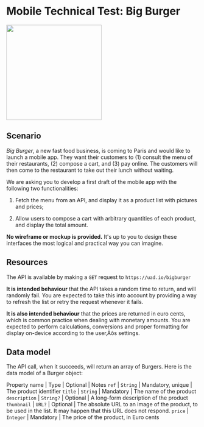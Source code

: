 # Mobile Technical Test: Big Burger

<img src="https://github.com/Nastiakor/big_burger_test/assets/114946987/550a1328-44f7-4f7b-90e6-a7d45c702846" width="250"> 

## Scenario
_Big Burger_, a new fast food business, is coming to Paris and would like to launch a mobile app. They want their customers to (1) consult the menu of their restaurants, (2) compose a cart, and (3) pay online. The customers will then come to the restaurant to take out their lunch without waiting.

We are asking you to develop a first draft of the mobile app with the following two functionalities:

1. Fetch the menu from an API, and display it as a product list with pictures and prices;

2. Allow users to compose a cart with arbitrary quantities of each product, and display the total amount.

**No wireframe or mockup is provided.** It's up to you to design these interfaces the most logical and practical way you can imagine.

## Resources

The API is available by making a `GET` request to `https://uad.io/bigburger`

**It is intended behaviour** that the API takes a random time to return, and will randomly fail. You are expected to take this into account by providing a way to refresh the list or retry the request whenever it fails.

**It is also intended behaviour** that the prices are returned in euro cents, which is common practice when dealing with monetary amounts. You are expected to perform calculations, conversions and proper formatting for display on-device according to the user‚Äôs settings.

## Data model

The API call, when it succeeds, will return an array of Burgers. Here is the data model of a Burger object:

Property name | Type | Optional | Notes
`ref` | `String` | Mandatory, unique | The product identifier
`title` | `String` | Mandatory | The name of the product
`description` | `String?` | Optional | A long-form description of the product
`thumbnail` | `URL?` | Optional | The absolute URL to an image of the product, to be used in the list. It may happen that this URL does not respond.
`price` | `Integer` | Mandatory | The price of the product, in Euro cents

